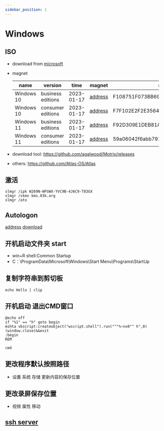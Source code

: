```yaml
---
sidebar_position: 1
---
```


# Windows

## ISO

- download from [microsoft](https://github.com/gravesoft/msdl)

- magnet

  | name       | version           | time       | magnet                                                                  | md5                              |
  | ---------- | ----------------- | ---------- | ----------------------------------------------------------------------- | -------------------------------- |
  | Windows 10 | business editions | 2023-01-17 | [address](magnet:?xt=urn:btih:bd9d2e331935882a56e34eb12dca95f2f8792186) | F108751F073BB69BDC8AE01EED568112 |
  | Windows 10 | consumer editions | 2023-01-17 | [address](magnet:?xt=urn:btih:f3e4fd207d7844f608faebb98db54ddacd414aa3) | F7F102E2F2E35644486F6666A718C1A7 |
  | Windows 11 | business editions | 2023-01-17 | [address](magnet:?xt=urn:btih:01f5fe67f19cf107330490f658836c6037054f65) | F92D309E1DEB81A2FA7A521257250FDA |
  | Windows 11 | consumer editions | 2023-01-17 | [address](magnet:?xt=urn:btih:6fe66b53ece28fa473bf16fbc4c3e0aae2ed36c1) | 59a06042f6abb7910cf5c06480b6d3ab |

- download tool: https://github.com/agalwood/Motrix/releases

- others: https://github.com/Atlas-OS/Atlas

## 激活

```shell
slmgr /ipk W269N-WFGWX-YVC9B-4J6C9-T83GX
slmgr /skms kms.03k.org
slmgr /ato
```

## Autologon

[address](https://learn.microsoft.com/en-us/sysinternals/downloads/autologon)
[download](https://download.sysinternals.com/files/AutoLogon.zip)

## 开机启动文件夹 start

- win+R shell:Common Startup
- C：\ProgramData\Microsoft\Windows\Start Menu\Programs\StartUp

## 复制字符串到剪切板

```shell
echo Hello | clip
```

## 开机启动 退出CMD窗口

```
@echo off
if "%1" == "h" goto begin
mshta vbscript:createobject("wscript.shell").run("""%~nx0"" h",0)(window.close)&&exit
:begin
REM

cmd
```

## 更改程序默认按照路径

- 设置 系统 存储 更新内容的保存位置

## 更改录屏保存位置

- 视频 属性 移动

## [ssh server](https://learn.microsoft.com/en-us/windows-server/administration/openssh/openssh_install_firstuse?tabs=powershell)
